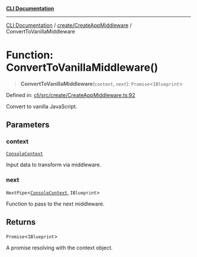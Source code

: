 [**CLI Documentation**](../../../README.md)

***

[CLI Documentation](../../../README.md) / [create/CreateAppMiddleware](../README.md) / ConvertToVanillaMiddleware

# Function: ConvertToVanillaMiddleware()

> **ConvertToVanillaMiddleware**(`context`, `next`): `Promise`\<`IBlueprint`\>

Defined in: [cli/src/create/CreateAppMiddleware.ts:92](https://github.com/stonemjs/cli/blob/df49bf1f270a78a61946870e36ae0b10d02482b3/src/create/CreateAppMiddleware.ts#L92)

Convert to vanilla JavaScript.

## Parameters

### context

[`ConsoleContext`](../../../declarations/interfaces/ConsoleContext.md)

Input data to transform via middleware.

### next

`NextPipe`\<[`ConsoleContext`](../../../declarations/interfaces/ConsoleContext.md), `IBlueprint`\>

Function to pass to the next middleware.

## Returns

`Promise`\<`IBlueprint`\>

A promise resolving with the context object.
